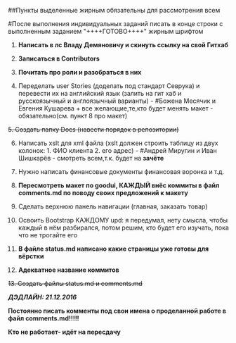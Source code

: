 ##Пункты выделенные жирным обязательны для рассмотрения всем

#После выполнения индивидуальных заданий писать в конце строки с выполненным заданием "++++ГОТОВО++++" жирным шрифтом

1. **Написать в лс Владу Демяновичу и скинуть ссылку на свой Гитхаб**

2. **Записаться в Contributors**

3. **Почитать про роли и разобраться в них**

4. Переделать  user Stories (доделать под стандарт Севрука) и перевести их на английский язык (залить на гит хаб и русскоязычный и англоязычный варианты) - 
#Божена Месячик и Евгения Кушарева + все желающие,те,кто будет менять макет - обязательно(см. пункт 8 про макет)

~~5. Создать папку Docs (навести порядок в репозитории)~~

6. Написать xslt для xml файла (xslt должен строить таблицу из двух колонок: 1. ФИО клиента 2. его адрес) - 
#Андрей Миругин и Иван Шишкарёв - смотреть всем,т.к. будет на **зачёте**

7. Нужно написать финансовые документы финансовая воронка и т.д.

8. **Пересмотреть макет по goodui, КАЖДЫЙ внёс коммиты в файл comments.md по поводу своих предложений к макету**

9. Сделать верхнюю панель навигации (главная, заказать товар)

10. Освоить Bootstrap КАЖДОМУ upd: я передумал, нету смысла, чтобы каждый в нём разбирался, потом решим, кто будет его изучать, пока что не трогайте его

11. **В файле status.md написано какие страницы уже готовы для вёрстки**

12. **Адекватное название коммитов**

~~13. Создать файлы status.md и comments.md~~

***ДЭДЛАЙН: 21.12.2016***

**Постоянно писать комменты под свои имена о проделанной работе в файл comments.md!!!!!**

**Кто не работает- идёт на пересдачу**
